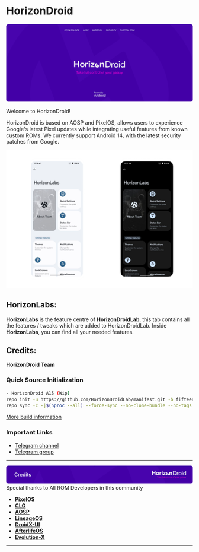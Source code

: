 
HorizonDroid
===========

![HorizonBanner](../horizon.svg)

Welcome to HorizonDroid!

HorizonDroid is based on AOSP and PixelOS, allows users to experience Google's latest Pixel updates while integrating useful features from known custom ROMs.
We currently support Android 14, with the latest security patches from Google.

<p align="center">
<img src="https://github.com/ryzenforce990/ryzenforce990/blob/main/20240210_231505.png" />
</p>

HorizonLabs:
------------------------

**HorizonLabs** is the feature centre of **HorizonDroidLab**, this tab contains all the features / tweaks which are added to HorizonDroidLab.
Inside **HorizonLabs**, you can find all your needed features.

Credits:
-------
 **HorizonDroid Team**

### Quick Source Initialization ###
```bash
- HorizonDroid A15 (Wip)
repo init -u https://github.com/HorizonDroidLab/manifest.git -b fifteen --git-lfs
repo sync -c -j$(nproc --all) --force-sync --no-clone-bundle --no-tags
```

[More build information](https://github.com/HorizonDroidLab/manifest)

### Important Links

- [Telegram channel](https://t.me/horizondroid)
- [Telegram group](https://t.me/HorizonDroidChat)

-----------------------------------------------------------------------------
![CreditsImg](../credit.svg)
 Special thanks to All ROM Developers in this community
 * [**PixelOS**](https://github.com/PixelOS-Fourteen)
 * [**CLO**](https://git.codelinaro.org)
 * [**AOSP**](https://android.googlesource.com)
 * [**LineageOS**](https://github.com/LineageOS)
 * [**DroidX-UI**](https://github.com/DroidX-UI)
 * [**AfterlifeOS**](https://github.com/AfterLifePrjkt13)
 * [**Evolution-X**](https://github.com/Evolution-X)

-----------------------------------------------------------------------------
